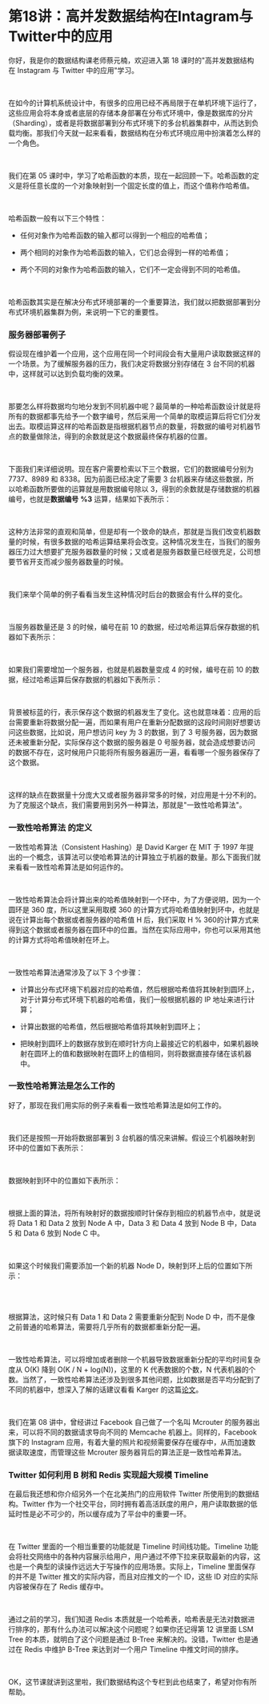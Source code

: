 # 第18讲：高并发数据结构在Intagram与Twitter中的应用

你好，我是你的数据结构课老师蔡元楠，欢迎进入第 18 课时的"高并发数据结构在 Instagram 与 Twitter 中的应用"学习。  

<br />

在如今的计算机系统设计中，有很多的应用已经不再局限于在单机环境下运行了，这些应用会将本身或者底层的存储本身部署在分布式环境中，像是数据库的分片（Sharding），或者是将数据部署到分布式环境下的多台机器集群中，从而达到负载均衡。那我们今天就一起来看看，数据结构在分布式环境应用中扮演着怎么样的一个角色。

<br />

我们在第 05 课时中，学习了哈希函数的本质，现在一起回顾一下。哈希函数的定义是将任意长度的一个对象映射到一个固定长度的值上，而这个值称作哈希值。

<br />

哈希函数一般有以下三个特性：

* 任何对象作为哈希函数的输入都可以得到一个相应的哈希值；

* 两个相同的对象作为哈希函数的输入，它们总会得到一样的哈希值；

* 两个不同的对象作为哈希函数的输入，它们不一定会得到不同的哈希值。

<br />

哈希函数其实是在解决分布式环境部署的一个重要算法，我们就以把数据部署到分布式环境机器集群为例，来说明一下它的重要性。

### 服务器部署例子

假设现在维护着一个应用，这个应用在同一个时间段会有大量用户读取数据这样的一个场景。为了缓解服务器的压力，我们决定将数据分别存储在 3 台不同的机器中，这样就可以达到负载均衡的效果。

<br />

那要怎么样将数据均匀地分发到不同机器中呢？最简单的一种哈希函数设计就是将所有的数据都事先给予一个数字编号，然后采用一个简单的取模运算后将它们分发出去。取模运算这样的哈希函数是指根据机器节点的数量，将数据的编号对机器节点的数量做除法，得到的余数就是这个数据最终保存机器的位置。

<br />

下面我们来详细说明。现在客户需要检索以下三个数据，它们的数据编号分别为 7737、8989 和 8338。因为前面已经决定了需要 3 台机器来存储这些数据，所以哈希函数所要做的运算就是用数据编号除以 3，得到的余数就是存储数据的机器编号，也就是**数据编号** **%3** 运算，结果如下表所示：

<br />


<Image alt="" src="https://s0.lgstatic.com/i/image3/M01/6D/E2/Cgq2xl5ePyKATcCBAAAzdnzmfEA225.png"/> 


<br />

这种方法非常的直观和简单，但是却有一个致命的缺点，那就是当我们改变机器数量的时候，有很多数据的哈希运算结果将会改变。这种情况发生在，当我们的服务器压力过大想要扩充服务器数量的时候；又或者是服务器数量已经很充足，公司想要节省开支而减少服务器数量的时候。

<br />

我们来举个简单的例子看看当发生这种情况时后台的数据会有什么样的变化。

<br />

当服务器数量还是 3 的时候，编号在前 10 的数据，经过哈希运算后保存数据的机器如下表所示：

<br />


<Image alt="" src="https://s0.lgstatic.com/i/image3/M01/6D/E1/CgpOIF5eP0iAK2IlAABLkmXIPwQ677.png"/> 
  

<br />

如果我们需要增加一个服务器，也就是机器数量变成 4 的时候，编号在前 10 的数据，经过哈希运算后保存数据的机器如下表所示：

<br />


<Image alt="" src="https://s0.lgstatic.com/i/image3/M01/6D/E2/CgpOIF5eP-qAM80jAABMtsiYhKk386.png"/> 
  

<br />

背景被标蓝的行，表示保存这个数据的机器发生了变化。这也就意味着：应用的后台需要重新将数据分配一遍，而如果有用户在重新分配数据的这段时间刚好想要访问这些数据，比如说，用户想访问 key 为 3 的数据，到了 3 号服务器，因为数据还未被重新分配，实际保存这个数据的服务器是 0 号服务器，就会造成想要访问的数据不存在，这时候用户只能将所有服务器遍历一遍，看看哪一个服务器保存了这个数据。

<br />

这样的缺点在数据量十分庞大又或者服务器非常多的时候，对应用是十分不利的。为了克服这个缺点，我们需要用到另外一种算法，那就是"一致性哈希算法"。

### **一致性哈希算法** **的定义**

一致性哈希算法（Consistent Hashing）是 David Karger 在 MIT 于 1997 年提出的一个概念，该算法可以使哈希算法的计算独立于机器的数量。那么下面我们就来看看一致性哈希算法是如何运作的。

<br />

一致性哈希算法会将计算出来的哈希值映射到一个环中，为了方便说明，因为一个圆环是 360 度，所以这里采用取模 360 的计算方式将哈希值映射到环中，也就是说在计算出每个数据或者服务器的哈希值 H 后，我们采取 H % 360的计算方式来得到这个数据或者服务器在圆环中的位置。当然在实际应用中，你也可以采用其他的计算方式将哈希值映射在环上。

<br />


<Image alt="" src="https://s0.lgstatic.com/i/image3/M01/6D/E2/CgpOIF5eQBqAExy4AACDJT3LYV8511.png"/> 


<br />

一致性哈希算法通常涉及了以下 3 个步骤：

* 计算出分布式环境下机器对应的哈希值，然后根据哈希值将其映射到圆环上，对于计算分布式环境下机器的哈希值，我们一般根据机器的 IP 地址来进行计算；

* 计算出数据的哈希值，然后根据哈希值将其映射到圆环上；

* 把映射到圆环上的数据存放到在顺时针方向上最接近它的机器中，如果机器映射在圆环上的值和数据映射在圆环上的值相同，则将数据直接存储在该机器中。

### 一致性哈希算法是怎么工作的

好了，那现在我们用实际的例子来看看一致性哈希算法是如何工作的。

<br />

我们还是按照一开始将数据部署到 3 台机器的情况来讲解。假设三个机器映射到环中的位置如下表所示：

<br />


<Image alt="" src="https://s0.lgstatic.com/i/image3/M01/6D/E2/Cgq2xl5eQGGAbUzBAAAu3TPwDpk565.png"/> 
  

<br />

数据映射到环中的位置如下表所示：

<br />


<Image alt="" src="https://s0.lgstatic.com/i/image3/M01/6D/E2/CgpOIF5eQHOAQU7HAAB6dVZWkok346.png"/> 


<br />


<Image alt="" src="https://s0.lgstatic.com/i/image3/M01/6D/E3/Cgq2xl5eQIqAF4ytAAEEHYHBeFQ133.png"/> 


<br />

根据上面的算法，将所有映射好的数据按顺时针保存到相应的机器节点中，就是说将 Data 1 和 Data 2 放到 Node A 中，Data 3 和 Data 4 放到 Node B 中，Data 5 和 Data 6 放到 Node C 中。

<br />

如果这个时候我们需要添加一个新的机器 Node D，映射到环上后的位置如下所示：

<br />


<Image alt="" src="https://s0.lgstatic.com/i/image3/M01/6D/E2/CgpOIF5eQKCAYgHhAAA34pEyWzs606.png"/> 



<Image alt="" src="https://s0.lgstatic.com/i/image3/M01/6D/E3/CgpOIF5eQKmACKs7AAEN1blx-Co190.png"/> 


<br />

根据算法，这时候只有 Data 1 和 Data 2 需要重新分配到 Node D 中，而不是像之前普通的哈希算法，需要将几乎所有的数据都重新分配一遍。

<br />

一致性哈希算法，可以将增加或者删除一个机器导致数据重新分配的平均时间复杂度从 O(K) 降到 O(K / N + log(N))，这里的 K 代表数据的个数，N 代表机器的个数。当然了，一致性哈希算法还涉及到很多其他问题，比如数据是否平均分配到了不同的机器中，想深入了解的话建议看看 Karger 的这篇[论文](https://www.akamai.com/us/en/multimedia/documents/technical-publication/consistent-hashing-and-random-trees-distributed-caching-protocols-for-relieving-hot-spots-on-the-world-wide-web-technical-publication.pdf)。

<br />

我们在第 08 讲中，曾经讲过 Facebook 自己做了一个名叫 Mcrouter 的服务器出来，可以将不同的数据请求导向不同的 Memcache 机器上。同样的，Facebook 旗下的 Instagram 应用，有着大量的照片和视频需要保存在缓存中，从而加速数据读取速度，而管理这些 Mcrouter 服务器背后的算法正是一致性哈希算法。

### Twitter 如何利用 B 树和 Redis 实现超大规模 Timeline

在最后我还想和你介绍另外一个在北美热门的应用软件 Twitter 所使用到的数据结构。Twitter 作为一个社交平台，同时拥有着高活跃度的用户，用户读取数据的低延时性是必不可少的，所以缓存成为了平台中的重要一环。

<br />

在 Twitter 里面的一个相当重要的功能就是 Timeline 时间线功能。Timeline 功能会将社交网络中的各种内容展示给用户，用户通过不停下拉来获取最新的内容，这也是一个典型的读操作远远大于写操作的应用场景。实际上，Timeline 里面保存的并不是 Twitter 推文的实际内容，而且对应推文的一个 ID，这些 ID 对应的实际内容被保存在了 Redis 缓存中。

<br />

通过之前的学习，我们知道 Redis 本质就是一个哈希表，哈希表是无法对数据进行排序的，那有什么办法可以解决这个问题呢？如果你还记得第 12 讲里面 LSM Tree 的本质，就明白了这个问题是通过 B-Tree 来解决的。没错，Twitter 也是通过在 Redis 中维护 B-Tree 来达到对一个用户 Timeline 中推文时间的排序。

<br />

OK，这节课就讲到这里啦，我们数据结构这个专栏到此也结束了，希望对你有所帮助。

